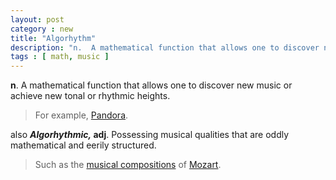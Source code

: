 ```yaml
---
layout: post
category : new
title: "Algorhythm"
description: "n.  A mathematical function that allows one to discover new music or achieve new tonal or rhythmic heights. ex. Pandora also Algorhythmic, adj.  Possessing musical qualities that are oddly mathematical and eerily structured. ex. Mozart"
tags : [ math, music ]
---
```


**n**.  A mathematical function that allows one to discover new music or achieve new tonal or rhythmic heights.

> For example, [Pandora][].

also ***Algorhythmic,* adj**.  Possessing musical qualities that are oddly mathematical and eerily structured.

> Such as the [musical compositions][] of [Mozart][].

  [Pandora]: http://www.pandora.com/
  [Mozart]: http://en.wikipedia.org/wiki/Mozart
  [musical compositions]: http://en.wikipedia.org/wiki/Musical_composition